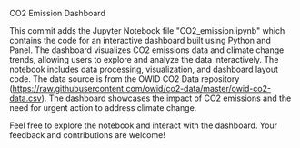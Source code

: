 CO2 Emission Dashboard

This commit adds the Jupyter Notebook file "CO2_emission.ipynb" which contains the code for an interactive dashboard built using Python and Panel. The dashboard visualizes CO2 emissions data and climate change trends, allowing users to explore and analyze the data interactively. 
The notebook includes data processing, visualization, and dashboard layout code. The data source is from the OWID CO2 Data repository (https://raw.githubusercontent.com/owid/co2-data/master/owid-co2-data.csv). The dashboard showcases the impact of CO2 emissions and the need for urgent action to address climate change.

Feel free to explore the notebook and interact with the dashboard. Your feedback and contributions are welcome!

